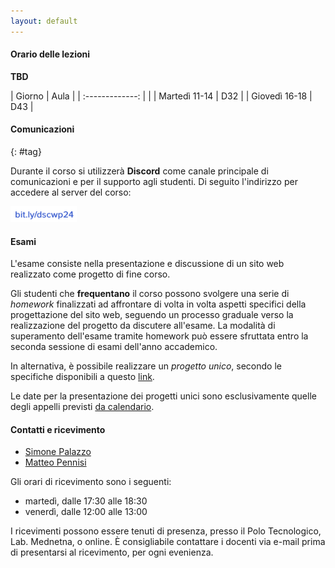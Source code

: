 ```yaml
---
layout: default
---
```


#### Orario delle lezioni

**TBD**

| Giorno          | Aula |
| :-------------: |      |
| Martedì 11-14   |  D32  |
| Giovedì 16-18   |  D43  |

#### Comunicazioni
{: #tag}

Durante il corso si utilizzerà **Discord** come canale principale di comunicazioni e per il supporto agli studenti.
Di seguito l'indirizzo per accedere al server del corso:

<img src='imgs/discord.png' height='25'>

#### Esami

L'esame consiste nella presentazione e discussione di un sito web realizzato come progetto di fine corso.

Gli studenti che **frequentano** il corso possono svolgere una serie di *homework* finalizzati ad affrontare di volta in volta aspetti specifici della progettazione del sito web,
seguendo un processo graduale verso la realizzazione del progetto da discutere all'esame.
La modalità di superamento dell'esame tramite homework può essere sfruttata entro la seconda sessione di esami dell'anno accademico.

In alternativa, è possibile realizzare un *progetto unico*, secondo le specifiche disponibili a questo
[link](https://studentiunict-my.sharepoint.com/:b:/g/personal/simone_palazzo_unict_it/ETJoInIWX_JNiA6P2ek4GYoBRQ5kobsyKxFnVqJb1vK3mA?e=f0xJQ6).

Le date per la presentazione dei progetti unici sono esclusivamente quelle degli appelli previsti
[da calendario](https://www.dieei.unict.it/sites/default/files/files/CalendarioEsami_L8INF_2023-2024_v2.pdf).

#### Contatti e ricevimento

- [Simone Palazzo](mailto:simone.palazzo@unict.it)
- [Matteo Pennisi](mailto:matteo.pennisi@phd.unict.it)

Gli orari di ricevimento sono i seguenti:
- martedì, dalle 17:30 alle 18:30
- venerdì, dalle 12:00 alle 13:00

I ricevimenti possono essere tenuti di presenza, presso il Polo Tecnologico, Lab. Mednetna, o online.
È consigliabile contattare i docenti via e-mail prima di presentarsi al ricevimento, per ogni evenienza.
